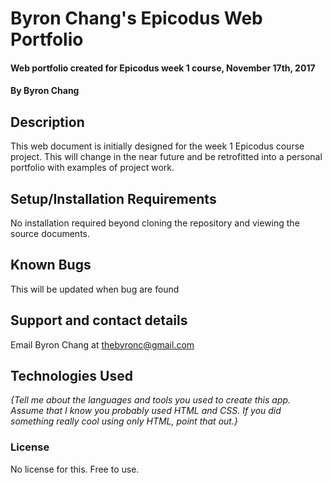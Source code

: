 # Byron Chang's Epicodus Web Portfolio

#### Web portfolio created for Epicodus week 1 course, November 17th, 2017

#### By Byron Chang

## Description

This web document is initially designed for the week 1 Epicodus course project. This will change in the near future and be retrofitted into a personal portfolio with examples of project work.  

## Setup/Installation Requirements
No installation required beyond cloning the repository and viewing the source documents.

## Known Bugs
This will be updated when bug are found


## Support and contact details
Email Byron Chang at thebyronc@gmail.com

## Technologies Used

_{Tell me about the languages and tools you used to create this app. Assume that I know you probably used HTML and CSS. If you did something really cool using only HTML, point that out.}_

### License
No license for this. Free to use.
